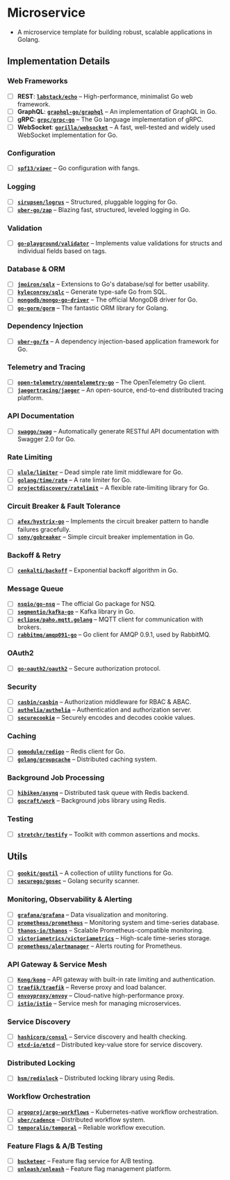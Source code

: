 # Microservice

- A microservice template for building robust, scalable applications in Golang.

## Implementation Details

### Web Frameworks
- [ ] **REST**: **[`labstack/echo`](https://github.com/labstack/echo)** – High-performance, minimalist Go web framework.
- [ ] **GraphQL**: **[`graphql-go/graphql`](https://github.com/graphql-go/graphql)** – An implementation of GraphQL in Go.
- [ ] **gRPC**: **[`grpc/grpc-go`](https://github.com/grpc/grpc-go)** – The Go language implementation of gRPC.
- [ ] **WebSocket**: **[`gorilla/websocket`](https://github.com/gorilla/websocket)** – A fast, well-tested and widely used WebSocket implementation for Go.

### Configuration
- [ ] **[`spf13/viper`](https://github.com/spf13/viper)** – Go configuration with fangs.

### Logging
- [ ] **[`sirupsen/logrus`](https://github.com/sirupsen/logrus)** – Structured, pluggable logging for Go.
- [ ] **[`uber-go/zap`](https://github.com/uber-go/zap)** – Blazing fast, structured, leveled logging in Go.

### Validation
- [ ] **[`go-playground/validator`](https://github.com/go-playground/validator)** – Implements value validations for structs and individual fields based on tags.

### Database & ORM
- [ ] **[`jmoiron/sqlx`](https://github.com/jmoiron/sqlx)** – Extensions to Go's database/sql for better usability.
- [ ] **[`kyleconroy/sqlc`](https://github.com/kyleconroy/sqlc)** – Generate type-safe Go from SQL.
- [ ] **[`mongodb/mongo-go-driver`](https://github.com/mongodb/mongo-go-driver)** – The official MongoDB driver for Go.
- [ ] **[`go-gorm/gorm`](https://github.com/go-gorm/gorm)** – The fantastic ORM library for Golang.

### Dependency Injection
- [ ] **[`uber-go/fx`](https://github.com/uber-go/fx)** – A dependency injection-based application framework for Go.

### Telemetry and Tracing
- [ ] **[`open-telemetry/opentelemetry-go`](https://github.com/open-telemetry/opentelemetry-go)** – The OpenTelemetry Go client.
- [ ] **[`jaegertracing/jaeger`](https://github.com/jaegertracing/jaeger)** – An open-source, end-to-end distributed tracing platform.

### API Documentation
- [ ] **[`swaggo/swag`](https://github.com/swaggo/swag)** – Automatically generate RESTful API documentation with Swagger 2.0 for Go.

### Rate Limiting
- [ ] **[`ulule/limiter`](https://github.com/ulule/limiter)** – Dead simple rate limit middleware for Go.
- [ ] **[`golang/time/rate`](https://pkg.go.dev/golang.org/x/time/rate)** – A rate limiter for Go.
- [ ] **[`projectdiscovery/ratelimit`](https://github.com/projectdiscovery/ratelimit)** – A flexible rate-limiting library for Go.

### Circuit Breaker & Fault Tolerance
- [ ] **[`afex/hystrix-go`](https://github.com/afex/hystrix-go)** – Implements the circuit breaker pattern to handle failures gracefully.
- [ ] **[`sony/gobreaker`](https://github.com/sony/gobreaker)** – Simple circuit breaker implementation in Go.

### Backoff & Retry
- [ ] **[`cenkalti/backoff`](https://github.com/cenkalti/backoff)** – Exponential backoff algorithm in Go.

### Message Queue
- [ ] **[`nsqio/go-nsq`](https://github.com/nsqio/go-nsq)** – The official Go package for NSQ.
- [ ] **[`segmentio/kafka-go`](https://github.com/segmentio/kafka-go)** – Kafka library in Go.
- [ ] **[`eclipse/paho.mqtt.golang`](https://github.com/eclipse/paho.mqtt.golang)** – MQTT client for communication with brokers.
- [ ] **[`rabbitmq/amqp091-go`](https://github.com/rabbitmq/amqp091-go)** – Go client for AMQP 0.9.1, used by RabbitMQ.

### OAuth2
- [ ] **[`go-oauth2/oauth2`](https://github.com/go-oauth2/oauth2)** – Secure authorization protocol.

### Security
- [ ] **[`casbin/casbin`](https://github.com/casbin/casbin)** – Authorization middleware for RBAC & ABAC.
- [ ] **[`authelia/authelia`](https://github.com/authelia/authelia)** – Authentication and authorization server.
- [ ] **[`securecookie`](https://github.com/gorilla/securecookie)** – Securely encodes and decodes cookie values.

### Caching
- [ ] **[`gomodule/redigo`](https://github.com/gomodule/redigo)** – Redis client for Go.
- [ ] **[`golang/groupcache`](https://github.com/golang/groupcache)** – Distributed caching system.

### Background Job Processing
- [ ] **[`hibiken/asynq`](https://github.com/hibiken/asynq)** – Distributed task queue with Redis backend.
- [ ] **[`gocraft/work`](https://github.com/gocraft/work)** – Background jobs library using Redis.

### Testing
- [ ] **[`stretchr/testify`](https://github.com/stretchr/testify)** – Toolkit with common assertions and mocks.

## Utils
- [ ] **[`gookit/goutil`](https://github.com/gookit/goutil)** – A collection of utility functions for Go.
- [ ] **[`securego/gosec`](https://github.com/securego/gosec)** – Golang security scanner.

### Monitoring, Observability & Alerting
- [ ] **[`grafana/grafana`](https://github.com/grafana/grafana)** – Data visualization and monitoring.
- [ ] **[`prometheus/prometheus`](https://github.com/prometheus/prometheus)** – Monitoring system and time-series database.
- [ ] **[`thanos-io/thanos`](https://github.com/thanos-io/thanos)** – Scalable Prometheus-compatible monitoring.
- [ ] **[`victoriametrics/victoriametrics`](https://github.com/VictoriaMetrics/VictoriaMetrics)** – High-scale time-series storage.
- [ ] **[`prometheus/alertmanager`](https://github.com/prometheus/alertmanager)** – Alerts routing for Prometheus.

### API Gateway & Service Mesh
- [ ] **[`Kong/kong`](https://github.com/Kong/kong)** – API gateway with built-in rate limiting and authentication.
- [ ] **[`traefik/traefik`](https://github.com/traefik/traefik)** – Reverse proxy and load balancer.
- [ ] **[`envoyproxy/envoy`](https://github.com/envoyproxy/envoy)** – Cloud-native high-performance proxy.
- [ ] **[`istio/istio`](https://github.com/istio/istio)** – Service mesh for managing microservices.

### Service Discovery
- [ ] **[`hashicorp/consul`](https://github.com/hashicorp/consul)** – Service discovery and health checking.
- [ ] **[`etcd-io/etcd`](https://github.com/etcd-io/etcd)** – Distributed key-value store for service discovery.

### Distributed Locking
- [ ] **[`bsm/redislock`](https://github.com/bsm/redislock)** – Distributed locking library using Redis.

### Workflow Orchestration
- [ ] **[`argoproj/argo-workflows`](https://github.com/argoproj/argo-workflows)** – Kubernetes-native workflow orchestration.
- [ ] **[`uber/cadence`](https://github.com/uber/cadence)** – Distributed workflow system.
- [ ] **[`temporalio/temporal`](https://github.com/temporalio/temporal)** – Reliable workflow execution.

### Feature Flags & A/B Testing
- [ ] **[`bucketeer`](https://github.com/bucketeer-io/bucketeer)** – Feature flag service for A/B testing.
- [ ] **[`unleash/unleash`](https://github.com/Unleash/unleash)** – Feature flag management platform.
